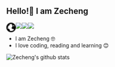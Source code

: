 ## Hello!👋 I am Zecheng 

[<img align="left" height="25" src="https://raw.githubusercontent.com/iconic/open-iconic/master/svg/globe.svg" />](https://cs.stanford.edu/~zecheng)
[<img align="left" height="25" src="https://cdn.jsdelivr.net/npm/simple-icons@3.12.3/icons/googlescholar.svg" />](https://scholar.google.com/citations?user=COTsaIgAAAAJ&hl=en)
[<img align="left" height="25" src="https://cdn.jsdelivr.net/npm/simple-icons@3.12.3/icons/linkedin.svg" />](https://www.linkedin.com/in/zechengzhang/)



![](https://visitor-badge.glitch.me/badge?page_id=github.com/zechengz)

* I am Zecheng 🤓
* I love coding, reading and learning 😊

![Zecheng's github stats](https://github-readme-stats.vercel.app/api?username=zechengz&show_icons=true&theme=merko)
